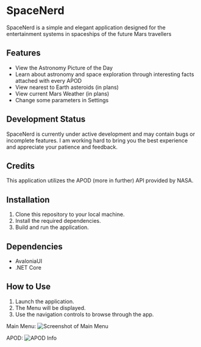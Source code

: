 # SpaceNerd

SpaceNerd is a simple and elegant application designed for the entertainment systems in spaceships of the future Mars travellers

## Features
- View the Astronomy Picture of the Day
- Learn about astronomy and space exploration through interesting facts attached with every APOD
- View nearest to Earth asteroids (in plans)
- View current Mars Weather (in plans)
- Change some parameters in Settings

## Development Status
SpaceNerd is currently under active development and may contain bugs or incomplete features. I am working hard to bring you the best experience and appreciate your patience and feedback.

## Credits
This application utilizes the APOD (more in further) API provided by NASA.

## Installation
1. Clone this repository to your local machine.
2. Install the required dependencies.
3. Build and run the application.

## Dependencies
- AvaloniaUI
- .NET Core

## How to Use
1. Launch the application.
2. The Menu will be displayed.
3. Use the navigation controls to browse through the app.

Main Menu:
![Screenshot of Main Menu](/MainMenu.png)

APOD:
![APOD Info](/APOD_Info.png)
